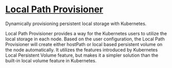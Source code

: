# [Local Path Provisioner](https://github.com/rancher/local-path-provisioner)

Dynamically provisioning persistent local storage with Kubernetes.

Local Path Provisioner provides a way for the Kubernetes users to utilize the local storage in each node.
Based on the user configuration, the Local Path Provisioner will create either
hostPath or local based persistent volume on the node automatically.
It utilizes the features introduced by Kubernetes Local Persistent Volume feature,
but makes it a simpler solution than the built-in local volume feature in Kubernetes.
